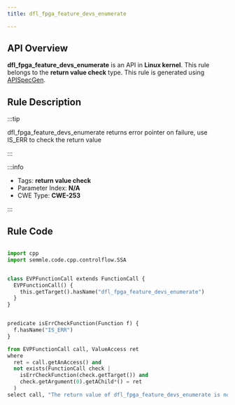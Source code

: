 ```yaml
---
title: dfl_fpga_feature_devs_enumerate

---
```



## API Overview
**dfl_fpga_feature_devs_enumerate** is an API in **Linux kernel**. This rule belongs to the **return value check** type. This rule is generated using [APISpecGen](../../tools/APISpecGen).
## Rule Description

:::tip

dfl_fpga_feature_devs_enumerate returns error pointer on failure, use IS_ERR to check the return value

:::

:::info

- Tags: **return value check**
- Parameter Index: **N/A**
- CWE Type: **CWE-253**

:::

## Rule Code
```python

import cpp
import semmle.code.cpp.controlflow.SSA


class EVPFunctionCall extends FunctionCall {
  EVPFunctionCall() {
    this.getTarget().hasName("dfl_fpga_feature_devs_enumerate")
  }
}


predicate isErrCheckFunction(Function f) {
  f.hasName("IS_ERR") 
}

from EVPFunctionCall call, ValueAccess ret
where
  ret = call.getAnAccess() and
  not exists(FunctionCall check |
    isErrCheckFunction(check.getTarget()) and
    check.getArgument(0).getAChild*() = ret
  )
select call, "The return value of dfl_fpga_feature_devs_enumerate is not checked with IS_ERR."
    
```